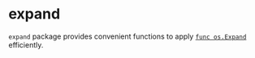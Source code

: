 # expand

`expand` package provides convenient functions to apply [`func os.Expand`](https://pkg.go.dev/os#Expand) efficiently.
